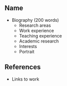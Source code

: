 
## Name
- Biography (200 words)
  - Research areas
  - Work experience
  - Teaching experience
  - Academic research
  - Interests
  - Portrait

## References
- Links to work
